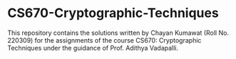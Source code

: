 # CS670-Cryptographic-Techniques
This repository contains the solutions written by Chayan Kumawat (Roll No. 220309) for the assignments of the course CS670: Cryptographic Techniques under the guidance of Prof. Adithya Vadapalli.

